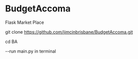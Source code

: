 # BudgetAccoma
Flask Market Place 
 
  
   
git clone https://github.com/jimcinbrisbane/BudgetAccoma.git
 
cd BA
 
 --run main.py in terminal

